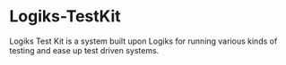 # Logiks-TestKit
Logiks Test Kit is a system built upon Logiks for running various kinds of testing and  ease up test driven systems.
